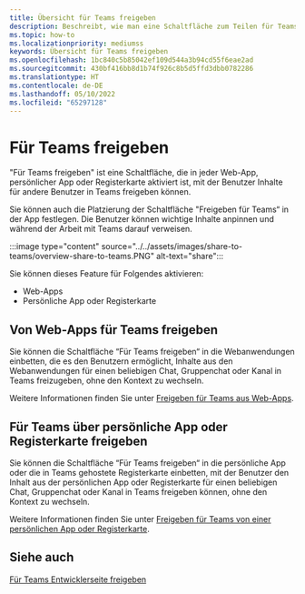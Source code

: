 ```yaml
---
title: Übersicht für Teams freigeben
description: Beschreibt, wie man eine Schaltfläche zum Teilen für Teams erstellt
ms.topic: how-to
ms.localizationpriority: mediumss
keywords: Übersicht für Teams freigeben
ms.openlocfilehash: 1bc840c5b85042ef109d544a3b94cd55f6eae2ad
ms.sourcegitcommit: 430bf416bb8d1b74f926c8b5d5ffd3dbb0782286
ms.translationtype: HT
ms.contentlocale: de-DE
ms.lasthandoff: 05/10/2022
ms.locfileid: "65297128"
---
```

# <a name="share-to-teams"></a>Für Teams freigeben

"Für Teams freigeben" ist eine Schaltfläche, die in jeder Web-App, persönlicher App oder Registerkarte aktiviert ist, mit der Benutzer Inhalte für andere Benutzer in Teams freigeben können.

Sie können auch die Platzierung der Schaltfläche "Freigeben für Teams“ in der App festlegen. Die Benutzer können wichtige Inhalte anpinnen und während der Arbeit mit Teams darauf verweisen.

:::image type="content" source="../../assets/images/share-to-teams/overview-share-to-teams.PNG" alt-text="share":::

Sie können dieses Feature für Folgendes aktivieren:

* Web-Apps
* Persönliche App oder Registerkarte

## <a name="share-to-teams-from-web-apps"></a>Von Web-Apps für Teams freigeben

Sie können die Schaltfläche “Für Teams freigeben“ in die Webanwendungen einbetten, die es den Benutzern ermöglicht, Inhalte aus den Webanwendungen für einen beliebigen Chat, Gruppenchat oder Kanal in Teams freizugeben, ohne den Kontext zu wechseln.

Weitere Informationen finden Sie unter [Freigeben für Teams aus Web-Apps](share-to-teams-from-web-apps.md).

## <a name="share-to-teams-from-personal-app-or-tab"></a>Für Teams über persönliche App oder Registerkarte freigeben

Sie können die Schaltfläche “Für Teams freigeben“ in die persönliche App oder die in Teams gehostete Registerkarte einbetten, mit der Benutzer den Inhalt aus der persönlichen App oder Registerkarte für einen beliebigen Chat, Gruppenchat oder Kanal in Teams freigeben können, ohne den Kontext zu wechseln.

Weitere Informationen finden Sie unter [Freigeben für Teams von einer persönlichen App oder Registerkarte](share-to-teams-from-personal-app-or-tab.md).

## <a name="see-also"></a>Siehe auch

[Für Teams Entwicklerseite freigeben](https://developer.microsoft.com/microsoft-teams/share-to-teams#/)
